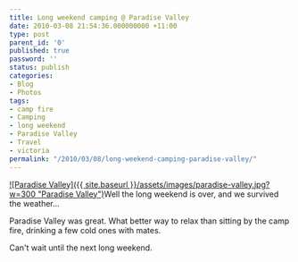 ```yaml
---
title: Long weekend camping @ Paradise Valley
date: 2010-03-08 21:54:36.000000000 +11:00
type: post
parent_id: '0'
published: true
password: ''
status: publish
categories:
- Blog
- Photos
tags:
- camp fire
- Camping
- long weekend
- Paradise Valley
- Travel
- victoria
permalink: "/2010/03/08/long-weekend-camping-paradise-valley/"
---
```

[![Paradise Valley]({{ site.baseurl }}/assets/images/paradise-valley.jpg?w=300 "Paradise Valley")](http://modrich.wordpress.com/2010/03/08/long-weekend-camping-paradise-valley/paradise-valley/)Well the long weekend is over, and we survived the weather...

Paradise Valley was great. What better way to relax than sitting by the camp fire, drinking a few cold ones with mates.

Can't wait until the next long weekend.

